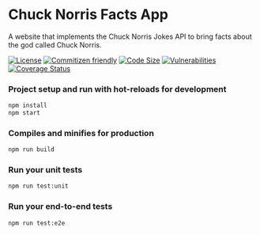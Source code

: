 # Chuck Norris Facts App

A website that implements the Chuck Norris Jokes API to bring facts about the god called Chuck Norris.

[![License](https://img.shields.io/github/license/hebertpazian/chuck-norris-app)](https://github.com/hebertpazian/chuck-norris-app/blob/main/LICENSE)
[![Commitizen friendly](https://img.shields.io/badge/commitizen-friendly-brightgreen.svg)](http://commitizen.github.io/cz-cli/)
[![Code Size](https://img.shields.io/github/languages/code-size/hebertpazian/chuck-norris-app?label=size)](https://github.com/hebertpazian/chuck-norris-app)
[![Vulnerabilities](https://img.shields.io/snyk/vulnerabilities/github/hebertpazian/chuck-norris-app)](https://github.com/hebertpazian/chuck-norris-app)
[![Coverage Status](https://img.shields.io/coveralls/github/hebertpazian/chuck-norris-app.svg)](https://coveralls.io/github/hebertpazian/chuck-norris-app)

### Project setup and run with hot-reloads for development

```sh
npm install
npm start
```

### Compiles and minifies for production

```sh
npm run build
```

### Run your unit tests

```sh
npm run test:unit
```

### Run your end-to-end tests

```sh
npm run test:e2e
```
